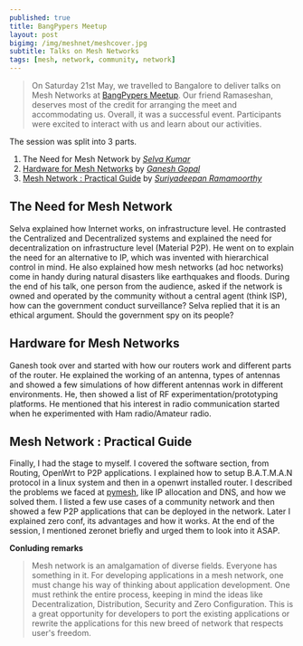 ```yaml
---
published: true
title: BangPypers Meetup
layout: post
bigimg: /img/meshnet/meshcover.jpg
subtitle: Talks on Mesh Networks
tags: [mesh, network, community, network]
---
```

> On Saturday 21st May, we travelled to Bangalore to deliver talks on Mesh Networks at [BangPypers Meetup](http://bangalore.python.org.in/about.html). Our friend Ramaseshan, deserves most of the credit for arranging the meet and accommodating us.  Overall, it was a successful event. Participants were excited to interact with us and learn about our activities. 

The session was split into 3 parts.

1. The Need for Mesh Network by *[Selva Kumar](https://github.com/vanangamudi)*
2. [Hardware for Mesh Networks](https://github.com/lrmodesgh/Presentation/blob/master/0%20Main%20Subjects/9%20Radio%20Mesh%20Networking%20%26%20Distributed%20Systems/Radio%20Mesh%20Networking%20and%20Distributed%20Systems.pdf) by *[Ganesh Gopal](https://github.com/lrmodesgh)*
3. [Mesh Network : Practical Guide](http://pymeshnet.gitlab.io/slides/bangpypermeet/software/) by *[Suriyadeepan Ramamoorthy](https://github.com/suriyadeepan)*

## The Need for Mesh Network

Selva explained how Internet works, on infrastructure level. He contrasted the Centralized and Decentralized systems and explained the need for decentralization on infrastructure level (Material P2P). He went on to explain the need for an alternative to IP, which was invented with hierarchical control in mind. He also explained how mesh networks (ad hoc networks) come in handy during natural disasters like earthquakes and floods. During the end of his talk, one person from the audience, asked if the network is owned and operated by the community without a central agent (think ISP), how can the government conduct surveillance? Selva replied that it is an ethical argument. Should the government spy on its people?

## Hardware for Mesh Networks

Ganesh took over and started with how our routers work and different parts of the router. He explained the working of an antenna, types of antennas and showed a few simulations of how different antennas work in different environments. He, then showed a list of RF experimentation/prototyping platforms. He mentioned that his interest in radio communication started when he experimented with Ham radio/Amateur radio.

## Mesh Network : Practical Guide

Finally, I had the stage to myself. I covered the software section, from Routing, OpenWrt to P2P applications. I explained how to setup B.A.T.M.A.N protocol in a linux system and then in a openwrt installed router. I described the problems we faced at [pymesh](http://pymeshnet.gitlab.io), like IP allocation and DNS, and how we solved them. I listed a few use cases of a community network and then showed a few P2P applications that can be deployed in the network. Later I explained zero conf, its advantages and how it works. At the end of the session, I mentioned zeronet briefly and urged them to look into it ASAP. 

**Conluding remarks**

> Mesh network is an amalgamation of diverse fields. Everyone has something in it. For developing applications in a mesh network, one must change his way of thinking about application development. One must rethink the entire process, keeping in mind the ideas like Decentralization, Distribution, Security and Zero Configuration. This is a great opportunity for developers to port the existing applications or rewrite the applications for this new breed of network that respects user's freedom.
